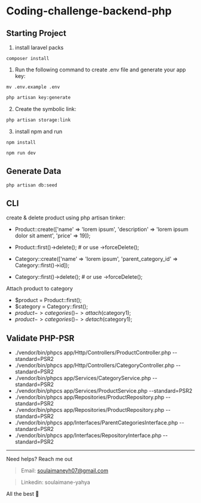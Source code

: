 # Coding-challenge-backend-php

## Starting Project

1. install laravel packs

```composer
composer install
```

1. Run the following command to create .env file and generate your app key:

```
mv .env.example .env
```


```bash
php artisan key:generate
```

2. Create the symbolic link:
```bash
php artisan storage:link
```

3. install npm and run

```npm
npm install
```

```npm
npm run dev
```

## Generate Data

```
php artisan db:seed
```

## CLI
create & delete product using php artisan tinker:
- Product::create(['name' => 'lorem ipsum', 'description' => 'lorem ipsum dolor sit ament', 'price' => 19]);
- Product::first()->delete(); # or use ->forceDelete();

- Category::create(['name' => 'lorem ipsum', 'parent_category_id' => Category::first()->id]);
- Category::first()->delete(); # or use ->forceDelete();

Attach product to category

- $product = Product::first();
- $category = Category::first();
- $product->categories()->attach($category1);
- $product->categories()->detach($category1);

## Validate PHP-PSR
- ./vendor/bin/phpcs app/Http/Controllers/ProductController.php --standard=PSR2
- ./vendor/bin/phpcs app/Http/Controllers/CategoryController.php --standard=PSR2
- ./vendor/bin/phpcs app/Services/CategoryService.php --standard=PSR2
- ./vendor/bin/phpcs app/Services/ProductService.php --standard=PSR2
- ./vendor/bin/phpcs app/Repositories/ProductRepository.php --standard=PSR2
- ./vendor/bin/phpcs app/Repositories/ProductRepository.php --standard=PSR2
- ./vendor/bin/phpcs app/Interfaces/ParentCategoriesInterface.php --standard=PSR2
- ./vendor/bin/phpcs app/Interfaces/RepositoryInterface.php --standard=PSR2

----- 
Need helps? Reach me out

> Email: soulaimaneyh07@gmail.com

> Linkedin: soulaimane-yahya

All the best :beer:

